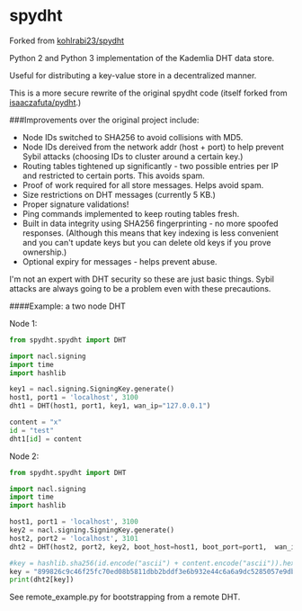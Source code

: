spydht
==========

Forked from [kohlrabi23/spydht](https://github.com/kohlrabi23/spydht)

Python 2 and Python 3 implementation of the Kademlia DHT data store.

Useful for distributing a key-value store in a decentralized manner.

This is a more secure rewrite of the original spydht code (itself forked from [isaaczafuta/pydht](https://github.com/isaaczafuta/pydht).)

###Improvements over the original project include:
* Node IDs switched to SHA256 to avoid collisions with MD5.
* Node IDs dereived from the network addr (host + port) to help prevent Sybil attacks (choosing IDs to cluster around a certain key.)
* Routing tables tightened up significantly - two possible entries per IP and restricted to certain ports. This avoids spam.
* Proof of work required for all store messages. Helps avoid spam.
* Size restrictions on DHT messages (currently 5 KB.)
* Proper signature validations!
* Ping commands implemented to keep routing tables fresh.
* Built in data integrity using SHA256 fingerprinting - no more spoofed responses. (Although this means that key indexing is less convenient and you can't update keys but you can delete old keys if you prove ownership.)
* Optional expiry for messages - helps prevent abuse.

I'm not an expert with DHT security so these are just basic things. Sybil attacks are always going to be a problem even with these precautions.

####Example: a two node DHT

Node 1:
```python
from spydht.spydht import DHT

import nacl.signing
import time
import hashlib

key1 = nacl.signing.SigningKey.generate()
host1, port1 = 'localhost', 3100
dht1 = DHT(host1, port1, key1, wan_ip="127.0.0.1")

content = "x"
id = "test"
dht1[id] = content
```

Node 2:
```python
from spydht.spydht import DHT

import nacl.signing
import time
import hashlib

host1, port1 = 'localhost', 3100
key2 = nacl.signing.SigningKey.generate()
host2, port2 = 'localhost', 3101
dht2 = DHT(host2, port2, key2, boot_host=host1, boot_port=port1,  wan_ip="127.0.0.1")

#key = hashlib.sha256(id.encode("ascii") + content.encode("ascii")).hexdigest()
key = "899826c9c46f25fc70ed08b5811dbb2bddf3e6b932e44c6a6a9dc5285057e9db"
print(dht2[key])
```

See remote_example.py for bootstrapping from a remote DHT.
